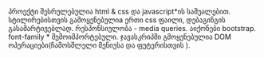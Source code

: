 პროექტი შესრულებულია html & css და javascript*ის საშუალებით.
სტილირებისთვის გამოყენებულიa ერთი css ფაილი, დებაგინგის გასამარტივებლად.
რესპონსიულობა - media queries.
აიქონები bootstrap.
font-family * შემოიმპორტებული.
ჯავასკრიპში გმოყენებულია DOM ოპერაციები(ჩამოსშლელი მენიუსა და ფუტერისთვის ).
